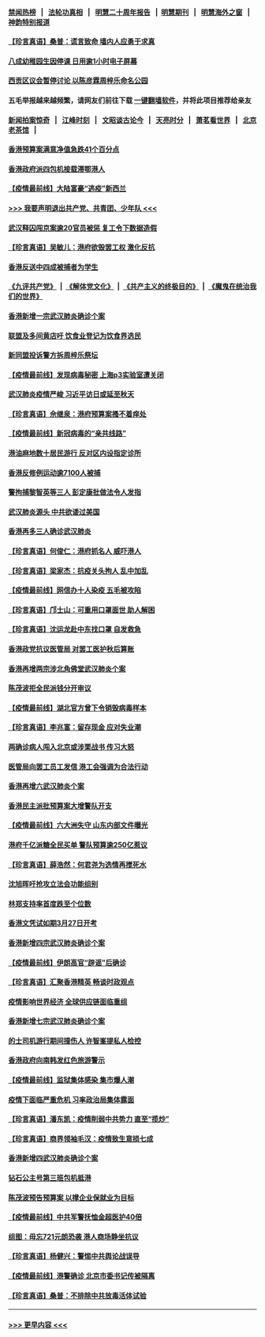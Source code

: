 #### [禁闻热榜](热点新闻.md?=0)  &nbsp;&nbsp;|&nbsp;&nbsp; [法轮功真相](https://github.com/gfw-breaker/truth/blob/master/README.md?=0) &nbsp;&nbsp;|&nbsp;&nbsp; [明慧二十周年报告](https://github.com/gfw-breaker/mh-reports/blob/master/README.md?=0) &nbsp;&nbsp;|&nbsp;&nbsp;[明慧期刊](https://github.com/gfw-breaker/mh-qikan) &nbsp;&nbsp;|&nbsp;&nbsp; [明慧海外之窗](https://github.com/gfw-breaker/mh-news/blob/master/README.md?=0) &nbsp;&nbsp;|&nbsp;&nbsp; [神韵特别报道](https://github.com/gfw-breaker/mh-news/blob/master/shenyun.md?=0)
#### [【珍言真语】桑普：谎言致命 墙内人应勇于求真](../pages/nsc415/n11915169.md?t=03050802) 
#### [八成幼稚园生因停课 日用逾1小时电子屏幕](../pages/nsc415/n11913263.md?t=03050802) 
#### [西贡区议会暂停讨论 以陈彦霖周梓乐命名公园](../pages/nsc415/n11913248.md?t=03050802) 
#### 五毛举报越来越频繁，请网友们前往下载 [一键翻墙软件](https://github.com/gfw-breaker/ssr-accounts)，并将此项目推荐给亲友
#### [新闻拍案惊奇](https://github.com/gfw-breaker/banned-news/blob/master/pages/link4.md) &nbsp;&nbsp;|&nbsp;&nbsp; [江峰时刻](https://github.com/gfw-breaker/banned-news/blob/master/pages/link4.md) &nbsp;&nbsp;|&nbsp;&nbsp; [文昭谈古论今](https://github.com/gfw-breaker/banned-news/blob/master/pages/link4.md) &nbsp;&nbsp;|&nbsp;&nbsp; [天亮时分](https://github.com/gfw-breaker/banned-news/blob/master/pages/link4.md) &nbsp;&nbsp;|&nbsp;&nbsp; [萧茗看世界](https://github.com/gfw-breaker/banned-news/blob/master/pages/link4.md) &nbsp;&nbsp;|&nbsp;&nbsp; [北京老茶馆](https://github.com/gfw-breaker/banned-news/blob/master/pages/link4.md) &nbsp;&nbsp;|&nbsp;&nbsp; 
#### [香港预算案满意净值急跌41个百分点](../pages/nsc415/n11913236.md?t=03050802) 
#### [香港政府派四包机接载滞鄂港人](../pages/nsc415/n11913211.md?t=03050802) 
#### [【疫情最前线】大陆富豪“逃疫”新西兰](../pages/nsc415/n11913160.md?t=03050802) 
#### [>>> 我要声明退出共产党、共青团、少年队 <<<](https://github.com/begood0513/goodnews/blob/master/quit/letter.md) 
#### [武汉释囚闯京案逾20官员被惩 复工令下数据造假](../pages/nsc415/n11912743.md?t=03050802) 
#### [【珍言真语】吴敏儿：港府欲毁罢工权 激化反抗](../pages/nsc415/n11912457.md?t=03050802) 
#### [香港反送中四成被捕者为学生](../pages/nsc415/n11910730.md?t=03050802) 
#### [《九评共产党》](https://github.com/begood0513/9ping.md/blob/master/README.md) &nbsp;|&nbsp; [《解体党文化》](../../../../jtdwh.md/blob/master/README.md)  &nbsp;|&nbsp; [《共产主义的终极目的》](../../../../gczydzjmd.md/blob/master/README.md) &nbsp;|&nbsp; [《魔鬼在统治我们的世界》](../../../../mgztzwmdsj.md/blob/master/README.md) 
#### [香港新增一宗武汉肺炎确诊个案](../pages/nsc415/n11910724.md?t=03050802) 
#### [联盟及多间黄店吁 饮食业登记为饮食界选民](../pages/nsc415/n11910718.md?t=03050802) 
#### [新同盟投诉警方拆周梓乐祭坛](../pages/nsc415/n11910707.md?t=03050802) 
#### [【疫情最前线】发现病毒秘密 上海p3实验室遭关闭](../pages/nsc415/n11910640.md?t=03050802) 
#### [武汉肺炎疫情严峻 习近平访日或延至秋天](../pages/nsc415/n11910570.md?t=03050802) 
#### [【珍言真语】佘继泉：港府预算案搔不着痒处](../pages/nsc415/n11910011.md?t=03050802) 
#### [【疫情最前线】新冠病毒的“亲共线路”](../pages/nsc415/n11907734.md?t=03050802) 
#### [港油麻地数十居民游行 反对区内设指定诊所](../pages/nsc415/n11907900.md?t=03050802) 
#### [香港反修例运动逾7100人被捕](../pages/nsc415/n11907922.md?t=03050802) 
#### [警拘捕黎智英等三人 彭定康批做法令人发指](../pages/nsc415/n11907905.md?t=03050802) 
#### [武汉肺炎源头 中共欲诿过美国](../pages/nsc415/n11907665.md?t=03050802) 
#### [香港再多三人确诊武汉肺炎](../pages/nsc415/n11907846.md?t=03050802) 
#### [【珍言真语】何俊仁：港府抓名人 威吓港人](../pages/nsc415/n11907561.md?t=03050802) 
#### [【珍言真语】梁家杰：抗疫关头拘人 乱中加乱](../pages/nsc415/n11907444.md?t=03050802) 
#### [【疫情最前线】网信办十人染疫 五毛被攻陷](../pages/nsc415/n11903757.md?t=03050802) 
#### [【珍言真语】邝士山：可重用口罩面世 助人解困](../pages/nsc415/n11903875.md?t=03050802) 
#### [【珍言真语】沈运龙赴中东找口罩 自发救急](../pages/nsc415/n11903291.md?t=03050802) 
#### [香港政党抗议医管局 对罢工医护秋后算账](../pages/nsc415/n11901746.md?t=03050802) 
#### [香港再增两宗涉北角佛堂武汉肺炎个案](../pages/nsc415/n11901737.md?t=03050802) 
#### [陈茂波拒全民派钱分开审议](../pages/nsc415/n11901672.md?t=03050802) 
#### [【疫情最前线】湖北官方曾下令销毁病毒样本](../pages/nsc415/n11901518.md?t=03050802) 
#### [【珍言真语】李兆富：留存现金 应对失业潮](../pages/nsc415/n11901448.md?t=03050802) 
#### [两确诊病人闯入北京或涉栗战书 传习大怒](../pages/nsc415/n11901180.md?t=03050802) 
#### [医管局向罢工员工发信 港工会强调为合法行动](../pages/nsc415/n11898870.md?t=03050802) 
#### [香港再增六武汉肺炎个案](../pages/nsc415/n11898843.md?t=03050802) 
#### [香港民主派批预算案大增警队开支](../pages/nsc415/n11898813.md?t=03050802) 
#### [【疫情最前线】六大洲失守 山东内部文件曝光](../pages/nsc415/n11898455.md?t=03050802) 
#### [港府千亿派糖全民买单 警队预算逾250亿惹议](../pages/nsc415/n11898608.md?t=03050802) 
#### [【珍言真语】薛浩然：何君尧为选情再搅死水](../pages/nsc415/n11898269.md?t=03050802) 
#### [沈旭晖吁抢攻立法会功能组别](../pages/nsc415/n11896084.md?t=03050802) 
#### [林郑支持率首度跌至个位数](../pages/nsc415/n11896058.md?t=03050802) 
#### [香港文凭试如期3月27日开考](../pages/nsc415/n11896055.md?t=03050802) 
#### [香港新增四宗武汉肺炎确诊个案](../pages/nsc415/n11896040.md?t=03050802) 
#### [【疫情最前线】伊朗高官“辟谣”后确诊](../pages/nsc415/n11895902.md?t=03050802) 
#### [【珍言真语】汇聚香港精英 畅谈时政观点](../pages/nsc415/n11895733.md?t=03050802) 
#### [疫情影响世界经济 全球供应链面临重组](../pages/nsc415/n11895634.md?t=03050802) 
#### [香港新增七宗武汉肺炎确诊个案](../pages/nsc415/n11893498.md?t=03050802) 
#### [的士司机游行期间撞伤人 许智峯提私人检控](../pages/nsc415/n11893483.md?t=03050802) 
#### [香港政府向南韩发红色旅游警示](../pages/nsc415/n11893398.md?t=03050802) 
#### [【疫情最前线】监狱集体感染 集市爆人潮](../pages/nsc415/n11893181.md?t=03050802) 
#### [疫情下面临严重危机  习率政治局集体露面](../pages/nsc415/n11893305.md?t=03050802) 
#### [【珍言真语】潘东凯：疫情削弱中共势力 直至“揽炒”](../pages/nsc415/n11892866.md?t=03050802) 
#### [【珍言真语】商界领袖毛汉：疫情致生意损七成](../pages/nsc415/n11890348.md?t=03050802) 
#### [香港新增四武汉肺炎确诊个案](../pages/nsc415/n11890610.md?t=03050802) 
#### [钻石公主号第三班包机抵港](../pages/nsc415/n11890645.md?t=03050802) 
#### [陈茂波预告预算案 以撑企业保就业为目标](../pages/nsc415/n11890574.md?t=03050802) 
#### [【疫情最前线】中共军警抚恤金超医护40倍](../pages/nsc415/n11890458.md?t=03050802) 
#### [组图：毋忘721元朗恐袭 港人商场静坐抗议](../pages/nsc415/n11876882.md?t=03050802) 
#### [【珍言真语】杨健兴：警惕中共舆论战误导](../pages/nsc415/n11888131.md?t=03050802) 
#### [【疫情最前线】港警确诊 北京市委书记传被隔离](../pages/nsc415/n11886872.md?t=03050802) 
#### [【珍言真语】桑普：不排除中共放毒活体试验](../pages/nsc415/n11886832.md?t=03050802) 

----
#### [ >>> 更早内容 <<< ](../indexes/nsc415-earlier.md)
